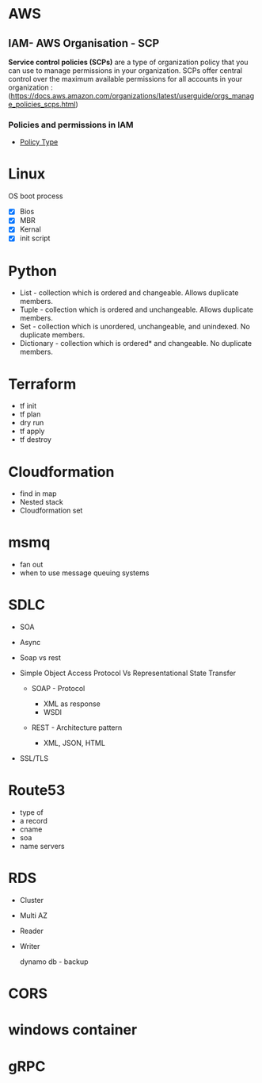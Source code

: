 # AWS
## IAM- AWS Organisation - SCP 
**Service control policies (SCPs)** are a type of organization policy that you can use to manage permissions in your organization. SCPs offer central control over the maximum available permissions for all accounts in your organization : (https://docs.aws.amazon.com/organizations/latest/userguide/orgs_manage_policies_scps.html)

### Policies and permissions in IAM
- [Policy Type](https://docs.aws.amazon.com/IAM/latest/UserGuide/access_policies.html#access_policy-types)

# Linux
OS boot process
- [x] Bios
- [x] MBR
- [x] Kernal
- [x] init script

# Python
- List -  collection which is ordered and changeable. Allows duplicate members.
- Tuple - collection which is ordered and unchangeable. Allows duplicate members.
- Set -  collection which is unordered, unchangeable, and unindexed. No duplicate members.
- Dictionary -  collection which is ordered* and changeable. No duplicate members.

# Terraform
- tf init
- tf plan
- dry run
- tf apply
- tf destroy

# Cloudformation
- find in map
- Nested stack
- Cloudformation set

# msmq
- fan out
- when to use message queuing systems

# SDLC
- SOA
- Async
- Soap vs rest
- Simple Object Access Protocol Vs Representational State Transfer
  - SOAP - Protocol
     - XML as response
     - WSDl

  - REST - Architecture pattern
     - XML, JSON, HTML
     
- SSL/TLS

# Route53
- type of 
- a record
- cname
- soa
- name servers

# RDS
- Cluster
- Multi AZ
- Reader
- Writer

  dynamo db - backup

# CORS

# windows container

# gRPC






